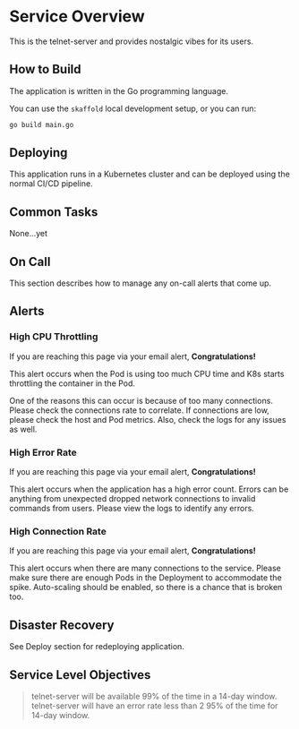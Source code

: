 # Service Overview

This is the telnet-server and provides nostalgic vibes for its users.

## How to Build

The application is written in the Go programming language.

You can use the `skaffold` local development setup, or you can run:

```bash
go build main.go
```

## Deploying

This application runs in a Kubernetes cluster and can be deployed
using the normal CI/CD pipeline.

## Common Tasks

None...yet

## On Call

This section describes how to manage any on-call alerts that come up.

## Alerts

### High CPU Throttling

If you are reaching this page via your email alert, __Congratulations!__

This alert occurs when the Pod is using too much CPU time and K8s starts
throttling the container in the Pod.

One of the reasons this can occur is because of too many connections.
Please check the connections rate to correlate. If connections are low, please
check the host and Pod metrics. Also, check the logs for any issues as well.

### High Error Rate

If you are reaching this page via your email alert, __Congratulations!__

This alert occurs when the application has a high error count.
Errors can be anything from unexpected dropped network connections
to invalid commands from users. Please view the logs to identify any
errors.

### High Connection Rate

If you are reaching this page via your email alert, __Congratulations!__

This alert occurs when there are many connections to the service.
Please make sure there are enough Pods in the Deployment to accommodate the spike.
Auto-scaling should be enabled, so there is a chance that is broken too.

## Disaster Recovery

See Deploy section for redeploying application.

## Service Level Objectives

> telnet-server will be available 99% of the time in a 14-day window.
> telnet-server will have an error rate less than 2 95% of the time for 14-day window.
